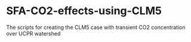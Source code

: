 # SFA-CO2-effects-using-CLM5
The scripts for creating the CLM5 case with transient CO2 concentration over UCPR watershed
